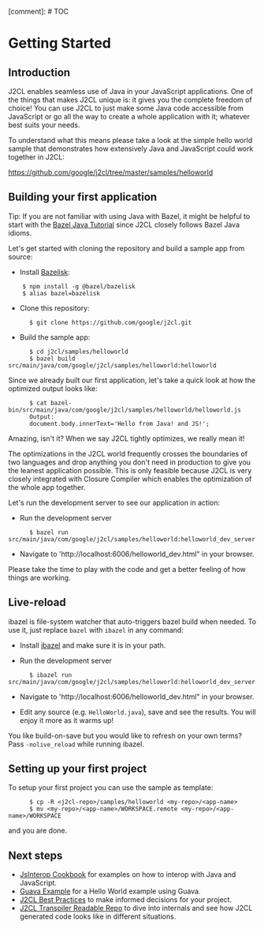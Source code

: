 
[comment]: # TOC

# Getting Started

## Introduction

J2CL enables seamless use of Java in your JavaScript applications. One of the
things that makes J2CL unique is: it gives you the complete freedom of choice!
You can use J2CL to just make some Java code accessible from JavaScript or go
all the way to create a whole application with it; whatever best suits your
needs.

To understand what this means please take a look at the simple hello world
sample that demonstrates how extensively Java and JavaScript could work together
in J2CL:

https://github.com/google/j2cl/tree/master/samples/helloworld

## Building your first application

Tip: If you are not familiar with using Java with Bazel, it might be helpful to
start with the
[Bazel Java Tutorial](https://docs.bazel.build/versions/master/tutorial/java.html)
since J2CL closely follows Bazel Java idioms.

Let's get started with cloning the repository and build a sample app from
source:

-   Install [Bazelisk](https://github.com/bazelbuild/bazelisk):

```shell
    $ npm install -g @bazel/bazelisk
    $ alias bazel=bazelisk
```

-   Clone this repository:

```shell
      $ git clone https://github.com/google/j2cl.git
```

-   Build the sample app:

```shell
      $ cd j2cl/samples/helloworld
      $ bazel build src/main/java/com/google/j2cl/samples/helloworld:helloworld
```

Since we already built our first application, let's take a quick look at how the
optimized output looks like:

```shell
      $ cat bazel-bin/src/main/java/com/google/j2cl/samples/helloworld/helloworld.js
      Output:
      document.body.innerText='Hello from Java! and JS!';
```

Amazing, isn't it? When we say J2CL tightly optimizes, we really mean it!

The optimizations in the J2CL world frequently crosses the boundaries of two
languages and drop anything you don't need in production to give you the leanest
application possible. This is only feasible because J2CL is very closely
integrated with Closure Compiler which enables the optimization of the whole app
together.

Let's run the development server to see our application in action:

-   Run the development server

```shell
      $ bazel run src/main/java/com/google/j2cl/samples/helloworld:helloworld_dev_server
```

-   Navigate to 'http://localhost:6006/helloworld_dev.html" in your browser.

Please take the time to play with the code and get a better feeling of how
things are working.

## Live-reload

ibazel is file-system watcher that auto-triggers bazel build when needed. To use
it, just replace `bazel` with `ibazel` in any command:

-   Install [ibazel](https://github.com/bazelbuild/bazel-watcher#installation)
    and make sure it is in your path.

-   Run the development server

```shell
      $ ibazel run src/main/java/com/google/j2cl/samples/helloworld:helloworld_dev_server
```

-   Navigate to 'http://localhost:6006/helloworld_dev.html" in your browser.

-   Edit any source (e.g. `HelloWorld.java`), save and see the results. You will
    enjoy it more as it warms up!

You like build-on-save but you would like to refresh on your own terms? Pass
`-nolive_reload` while running ibazel.

## Setting up your first project

To setup your first project you can use the sample as template:

```shell
      $ cp -R <j2cl-repo>/samples/helloworld <my-repo>/<app-name>
      $ mv <my-repo>/<app-name>/WORKSPACE.remote <my-repo>/<app-name>/WORKSPACE
```

and you are done.

## Next steps

*   [JsInterop Cookbook](jsinterop-by-example.md) for examples on how to interop
    with Java and JavaScript.
*   [Guava Example](https://github.com/google/j2cl/tree/master/samples/guava)
    for a Hello World example using Guava.
*   [J2CL Best Practices](best-practices.md) to make informed decisions for your
    project.
*   [J2CL Transpiler Readable Repo](https://github.com/google/j2cl/tree/master/transpiler/javatests/com/google/j2cl/readable)
    to dive into internals and see how J2CL generated code looks like in
    different situations.
